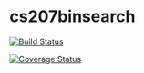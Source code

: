 # cs207binsearch

[![Build Status](https://travis-ci.org/MelodyNymph/cs207binsearch.svg?branch=master)](https://travis-ci.org/MelodyNymph/cs207binsearch)

[![Coverage Status](https://coveralls.io/repos/github/MelodyNymph/cs207binsearch/badge.svg?branch=master)](https://coveralls.io/github/MelodyNymph/cs207binsearch?branch=master)
